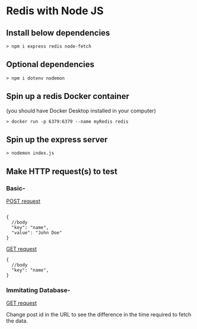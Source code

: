# Redis with Node JS

## Install below dependencies

```
> npm i express redis node-fetch
```

## Optional dependencies

```
> npm i dotenv nodemon
```

## Spin up a redis Docker container

(you should have Docker Desktop installed in your computer)

```
> docker run -p 6379:6379 --name myRedis redis
```

## Spin up the express server

```
> nodemon index.js
```

## Make HTTP request(s) to test

### Basic-

[POST request](http://localhost:5000)

```

{
  //body
  "key": "name",
  "value": "John Doe"
}
```

[GET request](http://localhost:5000)

```
{
  //body
  "key": "name",
}
```

### Immitating Database-

[GET request](http://localhost:5000/post/1)

Change post id in the URL to see the difference in the time required to fetch the data.
